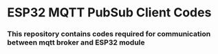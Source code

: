 # ESP32 MQTT PubSub Client Codes

### This repository contains codes required for communication between mqtt broker and ESP32 module


